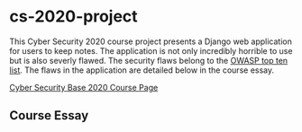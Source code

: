 # cs-2020-project
This Cyber Security 2020 course project presents a Django web application for users to keep notes. The application is not only incredibly horrible to use but is also severly flawed. The security flaws belong to the [OWASP top ten list](https://owasp.org/www-project-top-ten/). The flaws in the application are detailed below in the course essay.

[Cyber Security Base 2020 Course Page](https://cybersecuritybase.mooc.fi/module-3.1)

## Course Essay

